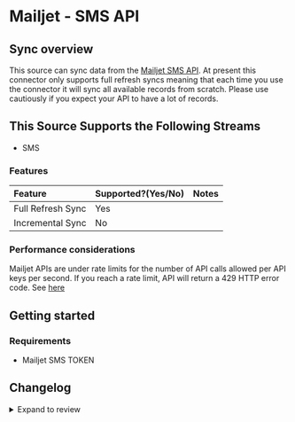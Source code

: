 # Mailjet - SMS API

## Sync overview

This source can sync data from the [Mailjet SMS API](https://dev.mailjet.com/sms/guides/). At present this connector only supports full refresh syncs meaning that each time you use the connector it will sync all available records from scratch. Please use cautiously if you expect your API to have a lot of records.

## This Source Supports the Following Streams

- SMS

### Features

| Feature           | Supported?\(Yes/No\) | Notes |
| :---------------- | :------------------- | :---- |
| Full Refresh Sync | Yes                  |       |
| Incremental Sync  | No                   |       |

### Performance considerations

Mailjet APIs are under rate limits for the number of API calls allowed per API keys per second. If you reach a rate limit, API will return a 429 HTTP error code. See [here](https://dev.mailjet.com/sms/reference/overview/rate-limits/)

## Getting started

### Requirements

- Mailjet SMS TOKEN

## Changelog

<details>
  <summary>Expand to review</summary>

| Version | Date       | Pull Request                                              | Subject                                                                         |
| :------ | :--------- | :-------------------------------------------------------- | :------------------------------------------------------------------------------ |
| 0.2.9 | 2025-01-18 | [51809](https://github.com/airbytehq/airbyte/pull/51809) | Update dependencies |
| 0.2.8 | 2025-01-11 | [51208](https://github.com/airbytehq/airbyte/pull/51208) | Update dependencies |
| 0.2.7 | 2024-12-28 | [50614](https://github.com/airbytehq/airbyte/pull/50614) | Update dependencies |
| 0.2.6 | 2024-12-21 | [50111](https://github.com/airbytehq/airbyte/pull/50111) | Update dependencies |
| 0.2.5 | 2024-12-14 | [49647](https://github.com/airbytehq/airbyte/pull/49647) | Update dependencies |
| 0.2.4 | 2024-12-12 | [49235](https://github.com/airbytehq/airbyte/pull/49235) | Update dependencies |
| 0.2.3 | 2024-12-11 | [47810](https://github.com/airbytehq/airbyte/pull/47810) | Starting with this version, the Docker image is now rootless. Please note that this and future versions will not be compatible with Airbyte versions earlier than 0.64 |
| 0.2.2 | 2024-10-28 | [47489](https://github.com/airbytehq/airbyte/pull/47489) | Update dependencies |
| 0.2.1 | 2024-08-16 | [44196](https://github.com/airbytehq/airbyte/pull/44196) | Bump source-declarative-manifest version |
| 0.2.0 | 2024-08-15 | [44128](https://github.com/airbytehq/airbyte/pull/44128) | Refactor connector to manifest-only format |
| 0.1.15 | 2024-08-10 | [43594](https://github.com/airbytehq/airbyte/pull/43594) | Update dependencies |
| 0.1.14 | 2024-08-03 | [43179](https://github.com/airbytehq/airbyte/pull/43179) | Update dependencies |
| 0.1.13 | 2024-07-27 | [42747](https://github.com/airbytehq/airbyte/pull/42747) | Update dependencies |
| 0.1.12 | 2024-07-20 | [42161](https://github.com/airbytehq/airbyte/pull/42161) | Update dependencies |
| 0.1.11 | 2024-07-13 | [41804](https://github.com/airbytehq/airbyte/pull/41804) | Update dependencies |
| 0.1.10 | 2024-07-10 | [41516](https://github.com/airbytehq/airbyte/pull/41516) | Update dependencies |
| 0.1.9 | 2024-07-09 | [41208](https://github.com/airbytehq/airbyte/pull/41208) | Update dependencies |
| 0.1.8 | 2024-07-06 | [40775](https://github.com/airbytehq/airbyte/pull/40775) | Update dependencies |
| 0.1.7 | 2024-06-25 | [40402](https://github.com/airbytehq/airbyte/pull/40402) | Update dependencies |
| 0.1.6 | 2024-06-22 | [40010](https://github.com/airbytehq/airbyte/pull/40010) | Update dependencies |
| 0.1.5 | 2024-06-06 | [39165](https://github.com/airbytehq/airbyte/pull/39165) | [autopull] Upgrade base image to v1.2.2 |
| 0.1.4 | 2024-05-28 | [38730](https://github.com/airbytehq/airbyte/pull/38730) | Make compatible with builder. |
| 0.1.3 | 2024-04-19 | [37195](https://github.com/airbytehq/airbyte/pull/37195) | Upgrade to CDK 0.80.0 and manage dependencies with Poetry. |
| 0.1.2 | 2024-04-15 | [37195](https://github.com/airbytehq/airbyte/pull/37195) | Base image migration: remove Dockerfile and use the python-connector-base image |
| 0.1.1 | 2024-04-12 | [37195](https://github.com/airbytehq/airbyte/pull/37195) | schema descriptions |
| 0.1.0   | 2022-10-26 | [#18345](https://github.com/airbytehq/airbyte/pull/18345) | 🎉 New Source: Mailjet SMS API [low-code CDK]                                   |

</details>
